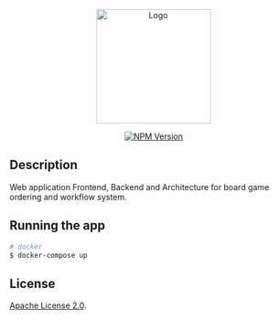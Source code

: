 <p align="center">
    <a target="blank">
        <img src="https://i.imgur.com/djUaFip.png" width="200"  alt="Logo"/>
    </a>
</p>


<p align="center">
    <a href="https://www.npmjs.com/~nestjscore" target="_blank"><img src="https://img.shields.io/npm/v/@nestjs/core.svg" alt="NPM Version" /></a>
</p>

## Description
Web application Frontend, Backend and Architecture for board game ordering and workflow system.

## Running the app

```bash
# docker
$ docker-compose up
```
## License
[Apache License 2.0](LICENSE).